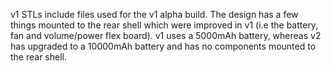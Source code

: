v1 STLs include files used for the v1 alpha build. The design has a few things mounted to the rear shell which were improved in v1 (i.e the battery, fan and volume/power flex board). v1 uses a 5000mAh battery, whereas v2 has upgraded to a 10000mAh battery and has no components mounted to the rear shell.  
